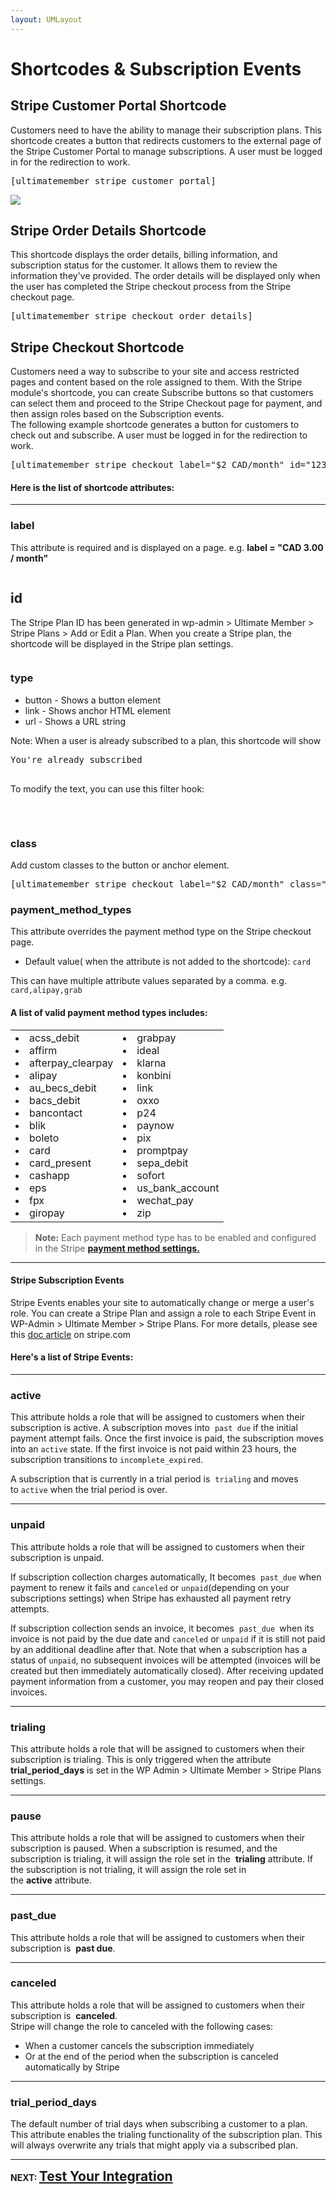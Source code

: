 ```yaml
---
layout: UMLayout
---
```

# Shortcodes & Subscription Events


## Stripe Customer Portal Shortcode
<p>
	 Customers need to have the ability to manage their subscription plans. This shortcode creates a button that redirects customers to the external page of the Stripe Customer Portal to manage subscriptions. A user must be logged in for the redirection to work.</p>
<pre>[ultimatemember_stripe_customer_portal]
</pre><p>
	<img class="noBdr" src="https://s3.amazonaws.com/helpscout.net/docs/assets/561c96629033600a7a36d662/images/650ac3de15e8de2d9d3257d5/file-pIY84HGI1R.png"></p>

## Stripe Order Details Shortcode
<p>
	This shortcode displays the order details, billing information, and subscription status for the customer. It allows them to review the information they've provided. The order details will be displayed only when the user has completed the Stripe checkout process from the Stripe checkout page.</p>
<pre>[ultimatemember_stripe_checkout_order_details]
</pre>

## 	


## Stripe Checkout Shortcode

<div>
	Customers need a way to subscribe to your site and access restricted pages and content based on the role assigned to them. With the Stripe module's shortcode, you can create Subscribe buttons so that customers can select them and proceed to the Stripe Checkout page for payment, and then assign roles based on the Subscription events.
</div><div>
	The following example shortcode generates a button for customers to check out and subscribe. A user must be logged in for the redirection to work.
</div><pre>[ultimatemember_stripe_checkout label="$2 CAD/month" id="123"]
</pre><h4> Here is the list of shortcode attributes:</h4><hr>

###  label 
<p>
	 This attribute is required and is displayed on a page. e.g. 
	<strong>label = "CAD 3.00 / month"<br>
	</strong></p><p>
	<img class="noBdr" src="https://s3.amazonaws.com/helpscout.net/docs/assets/561c96629033600a7a36d662/images/6475df6867106052aab4ccf1/file-52z4Q9PXLF.png" alt="" style="display: block; margin: auto;"></p>

## id 
<p>
	The Stripe Plan ID has been generated in wp-admin > Ultimate Member > Stripe Plans > Add or Edit a Plan. When you create a Stripe plan, the shortcode will be displayed in the Stripe plan settings.</p><p>
	<img class="noBdr" src="https://s3.amazonaws.com/helpscout.net/docs/assets/561c96629033600a7a36d662/images/6475e34b549b2b747a06a567/file-XkX7HnXT3I.png" alt="" style="display: block; margin: auto;"></p>

### type

<div>
	<ul>
		<li>button - Shows a button element</li>
		<li>link - Shows anchor HTML element</li>
		<li>url - Shows a URL string</li>
	</ul>
	<div>
		Note: When a user is already subscribed to a plan, this shortcode will show
	</div></div>
<div>
	<pre>You're already subscribed
	</pre></div>
<div>
	To modify the text, you can use this filter hook:
</div><div>
	<pre><?php 
add_filter("umm_stripe_already_subscribed_text", function( $text ) {      
return esc_attr( "You're subscribed to a plan!" );
});  
?>
	</pre></div>

### class 
<p>
	Add custom classes to the button or anchor element.</p>
<pre>[ultimatemember_stripe_checkout label="$2 CAD/month" class="my-class-button"]
</pre>

### payment_method_types
<p>
	This attribute overrides the payment method type on the Stripe checkout page. </p><ul>
	
<li>Default value( when the attribute is not added to the shortcode): <code>card</code></li></ul><p>
	This can have multiple attribute values separated by a comma. e.g. 
	<code>card,alipay,grab</code></p><h4>A list of valid payment method types includes:</h4>
<table>
<tbody>
<tr>
	<td>
		<li>acss_debit </li>
		<li>affirm</li>
		<li>afterpay_clearpay</li>
		<li>alipay</li>
		<li>au_becs_debit</li>
		<li>bacs_debit</li>
		<li>bancontact</li>
		<li>blik</li>
		<li>boleto</li>
		<li>card</li>
		<li>card_present</li>
		<li>cashapp</li>
		<li>eps</li>
		<li>fpx</li>
		<li>giropay</li>
	</td>
	<td>
		<li>grabpay</li>
		<li>ideal</li>
		<li>klarna</li>
		<li>konbini</li>
		<li>link</li>
		<li>oxxo</li>
		<li>p24</li>
		<li>paynow</li>
		<li>pix</li>
		<li>promptpay</li>
		<li>sepa_debit</li>
		<li>sofort</li>
		<li>us_bank_account</li>
		<li>wechat_pay</li>
		<li>zip</li>
	</td>
</tr>
</tbody>
</table><blockquote class="callout-blue">
	<strong>Note:</strong> Each payment method type has to be enabled and configured in the Stripe <a href="https://dashboard.stripe.com/settings/payment_methods"><strong>payment method settings.</strong></a>
</blockquote><hr><h4>Stripe Subscription Events</h4><p>
	Stripe Events enables your site to automatically change or merge a user's role. You can create a Stripe Plan and assign a role to each Stripe Event in WP-Admin > Ultimate Member > Stripe Plans. For more details, please see this 
	<a href="https://stripe.com/docs/billing/subscriptions/overview#subscription-statuses">doc article</a> on stripe.com</p><h4>Here's a list of Stripe Events:</h4><hr>

###  active 
<p>
	 This attribute holds a role that will be assigned to customers when their subscription is active. A subscription moves into  
	<code>past due</code> if the initial payment attempt fails. Once the first invoice is paid, the subscription moves into an <code>active</code> state. If the first invoice is not paid within 23 hours, the subscription transitions to <code>incomplete_expired</code>. </p><p>
	 A subscription that is currently in a trial period is  
	<code>trialing</code> and moves to <code>active</code> when the trial period is over.</p><hr>

###  unpaid
<p>
	 This attribute holds a role that will be assigned to customers when their subscription is unpaid.</p><p>
	 If subscription collection charges automatically, It becomes  
	<code>past_due</code> when payment to renew it fails and <code>canceled</code> or <code>unpaid</code>(depending on your subscriptions settings) when Stripe has exhausted all payment retry attempts.</p><p>
	 If subscription collection sends an invoice, it becomes  
	<code>past_due </code>when its invoice is not paid by the due date and <code>canceled</code> or <code>unpaid</code> if it is still not paid by an additional deadline after that. Note that when a subscription has a status of <code>unpaid</code>, no subsequent invoices will be attempted (invoices will be created but then immediately automatically closed). After receiving updated payment information from a customer, you may reopen and pay their closed invoices.</p><hr>

###  trialing 
<p>
	 This attribute holds a role that will be assigned to customers when their subscription is trialing. This is only triggered when the attribute 
	<strong>trial_period_days</strong> is set in the WP Admin > Ultimate Member > Stripe Plans settings.</p><hr>

###  pause 
<p>
	 This attribute holds a role that will be assigned to customers when their subscription is paused. When a subscription is resumed, and the subscription is trialing, it will assign the role set in the 
	<strong>trialing</strong> attribute. If the subscription is not trialing, it will assign the role set in the <strong>active</strong> attribute.</p><hr>

###  past_due 
<p>
	 This attribute holds a role that will be assigned to customers when their subscription is 
	<strong>past due</strong>.</p><hr>

### 


###  canceled 
<p>
	 This attribute holds a role that will be assigned to customers when their subscription is 
	<strong>canceled</strong>. <br>
	Stripe will change the role to canceled with the following cases:</p><ul>
	
<li>When a customer cancels the subscription immediately</li>	
<li>Or at the end of the period when the subscription is canceled automatically by Stripe</li></ul><hr>

###  trial_period_days 
<p>
	 The default number of trial days when subscribing a customer to a plan. This attribute enables the trialing functionality of the subscription plan. This will always overwrite any trials that might apply via a subscribed plan.</p><hr>
<strong>NEXT: <a href="https://ultimatemember.github.io/docs-v3/um-stripe/article/1610-stripe---test-your-integration" style="font-family: inherit; font-size: 21px;">Test Your Integration</a></strong>
